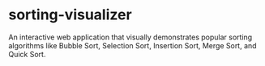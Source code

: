# sorting-visualizer
An interactive web application that visually demonstrates popular sorting algorithms like Bubble Sort, Selection Sort, Insertion Sort, Merge Sort, and Quick Sort.
